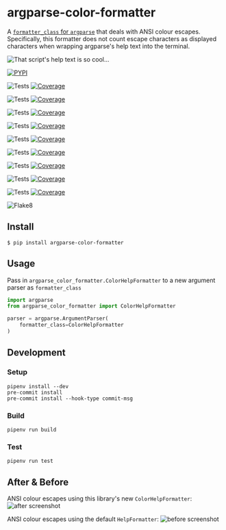 # argparse-color-formatter
A [`formatter_class` for `argparse`](https://docs.python.org/3/library/argparse.html#formatter-class) that deals with ANSI colour escapes. Specifically, this formatter does not count escape characters as displayed characters when wrapping argparse's help text into the terminal.

![That script's help text is so cool...](https://docs.arrai-dev.com/argparse-color-formatter/readme/acf.png "That script's help text is so cool...")

[![PYPI](https://img.shields.io/pypi/v/argparse-color-formatter?style=for-the-badge)](https://pypi.org/project/argparse-color-formatter/)

![Tests](https://docs.arrai-dev.com/argparse-color-formatter/artifacts/main/python313.svg) [![Coverage](https://docs.arrai-dev.com/argparse-color-formatter/artifacts/main/python313.coverage.svg)](https://docs.arrai-dev.com/argparse-color-formatter/artifacts/main/htmlcov_python313/)

![Tests](https://docs.arrai-dev.com/argparse-color-formatter/artifacts/main/python312.svg) [![Coverage](https://docs.arrai-dev.com/argparse-color-formatter/artifacts/main/python312.coverage.svg)](https://docs.arrai-dev.com/argparse-color-formatter/artifacts/main/htmlcov_python312/)

![Tests](https://docs.arrai-dev.com/argparse-color-formatter/artifacts/main/python311.svg) [![Coverage](https://docs.arrai-dev.com/argparse-color-formatter/artifacts/main/python311.coverage.svg)](https://docs.arrai-dev.com/argparse-color-formatter/artifacts/main/htmlcov_python311/)

![Tests](https://docs.arrai-dev.com/argparse-color-formatter/artifacts/main/python310.svg) [![Coverage](https://docs.arrai-dev.com/argparse-color-formatter/artifacts/main/python310.coverage.svg)](https://docs.arrai-dev.com/argparse-color-formatter/artifacts/main/htmlcov_python310/)

![Tests](https://docs.arrai-dev.com/argparse-color-formatter/artifacts/main/python39.svg) [![Coverage](https://docs.arrai-dev.com/argparse-color-formatter/artifacts/main/python39.coverage.svg)](https://docs.arrai-dev.com/argparse-color-formatter/artifacts/main/htmlcov_python39/)

![Tests](https://docs.arrai-dev.com/argparse-color-formatter/artifacts/main/python38.svg) [![Coverage](https://docs.arrai-dev.com/argparse-color-formatter/artifacts/main/python38.coverage.svg)](https://docs.arrai-dev.com/argparse-color-formatter/artifacts/main/htmlcov_python38/)

![Tests](https://docs.arrai-dev.com/argparse-color-formatter/artifacts/main/python37.svg) [![Coverage](https://docs.arrai-dev.com/argparse-color-formatter/artifacts/main/python37.coverage.svg)](https://docs.arrai-dev.com/argparse-color-formatter/artifacts/main/htmlcov_python37/)

![Tests](https://docs.arrai-dev.com/argparse-color-formatter/artifacts/main/python36.svg) [![Coverage](https://docs.arrai-dev.com/argparse-color-formatter/artifacts/main/python36.coverage.svg)](https://docs.arrai-dev.com/argparse-color-formatter/artifacts/main/htmlcov_python36/)

![Tests](https://docs.arrai-dev.com/argparse-color-formatter/artifacts/main/python27.svg) [![Coverage](https://docs.arrai-dev.com/argparse-color-formatter/artifacts/main/python27.coverage.svg)](https://docs.arrai-dev.com/argparse-color-formatter/artifacts/main/htmlcov_python27/)

![Flake8](https://docs.arrai-dev.com/argparse-color-formatter/artifacts/main/flake8.svg)

## Install

```shell
$ pip install argparse-color-formatter
```

## Usage

Pass in `argparse_color_formatter.ColorHelpFormatter` to a new argument parser as `formatter_class`

```python
import argparse
from argparse_color_formatter import ColorHelpFormatter

parser = argparse.ArgumentParser(
    formatter_class=ColorHelpFormatter
)
```

## Development

### Setup

```shell
pipenv install --dev
pre-commit install
pre-commit install --hook-type commit-msg
```

### Build

```shell
pipenv run build
```

### Test

```shell
pipenv run test
```

## After & Before
ANSI colour escapes using this library's new `ColorHelpFormatter`:
![after screenshot](https://docs.arrai-dev.com/argparse-color-formatter/readme/after.png)

ANSI colour escapes using the default `HelpFormatter`:
![before screenshot](https://docs.arrai-dev.com/argparse-color-formatter/readme/before.png)
